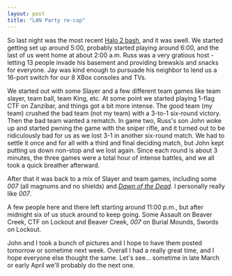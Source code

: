 ```yaml
---
layout: post
title: "LAN Party re-cap"
---
```


<p>So last night was the most recent <a href="http://kindohm.com/LanPartyDetail.aspx?PartyID=JH23KHDIUFYISDIJ2H3KLRHJFL9IUDF98">Halo 2 bash</a>, and it was swell.  We started getting set up around 5:00, probably started playing around 6:00, and the last of us went home at about 2:00 a.m.  Russ was a very gratious host - letting 13 people invade his basement and providing brewskis and snacks for everyone.  Jay was kind enough to pursuade his neighbor to lend us a 16-port switch for our 8 XBox consoles and TVs.  </p>
<p>We started out with some Slayer and a few different team games like team slayer, team ball, team King, etc.  At some point we started playing 1-flag CTF on Zanzibar, and things got a bit more intense.  The good team (my team) crushed the bad team (not my team) with a 3-to-1 six-round victory.  Then the bad team wanted a rematch.  In game two, Russ's son John woke up and started pwning the game with the sniper rifle, and it turned out to be ridiculously bad for us as we lost 3-1 in another six-round match.    We had to settle it once and for all with a third and final deciding match, but John kept putting us down non-stop and we lost again.  Since each round is about 3 minutes, the three games were a total hour of intense battles, and we all took a quick breather afterward.</p>
<p>After that it was back to a mix of Slayer and team games, including some <em>007</em> (all magnums and no shields) and <em><a href="http://www.mlgpro.com/modules.php?op=modload&amp;name=News&amp;file=article&amp;sid=374&amp;topic=4&amp;newlang" target="_blank">Dawn of the Dead</a></em>.  I personally really like <em>007</em>.  </p>
<p>A few people here and there left starting around 11:00 p.m., but after midnight six of us stuck around to keep going.  Some Assault on Beaver Creek, CTF on Lockout and Beaver Creek, <em>007</em> on Burial Mounds, Swords on Lockout.  </p>
<p>John and I took a bunch of pictures and I hope to have them posted tomorrow or sometime next week.  Overall I had a really great time, and I hope everyone else thought the same.  Let's see...  sometime in late March or early April we'll probably do the next one.  </p>
<p> </p>
 
